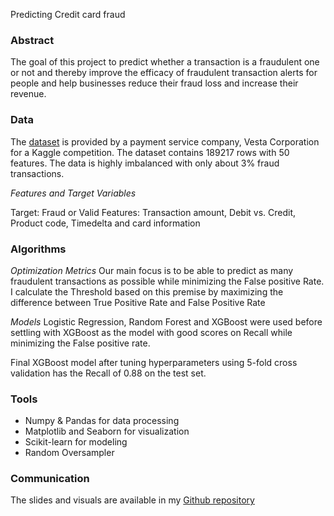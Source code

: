 Predicting Credit card fraud

### Abstract

The goal of this project to predict whether a transaction is a fraudulent one or not and thereby improve the efficacy of fraudulent transaction alerts for people and help businesses reduce their fraud loss and increase their revenue.  

### Data

The [dataset](https://www.kaggle.com/c/ieee-fraud-detection/data) is provided by a payment service company, Vesta Corporation for a Kaggle competition. The dataset contains 189217 rows with 50 features. The data is highly imbalanced with only about 3% fraud transactions.

*Features and Target Variables*

Target: Fraud or Valid
Features: Transaction amount, Debit vs. Credit, Product code, Timedelta and card information

### Algorithms

*Optimization Metrics*
Our main focus is to be able to predict as many fraudulent transactions as possible while minimizing the False positive Rate. I calculate the Threshold based on this premise by maximizing the difference between True Positive Rate and False Positive Rate

*Models* 
Logistic Regression, Random Forest and XGBoost were used before settling with XGBoost as the model with good scores on Recall while minimizing the False positive rate. 

Final XGBoost model after tuning hyperparameters using 5-fold cross validation has the Recall of 0.88 on the test set. 


### Tools

* Numpy & Pandas for data processing 
* Matplotlib and Seaborn for visualization
* Scikit-learn for modeling
* Random Oversampler

### Communication 
The slides and visuals are available in my [Github repository](https://github.com/pr-suresh/FraudDetection)
